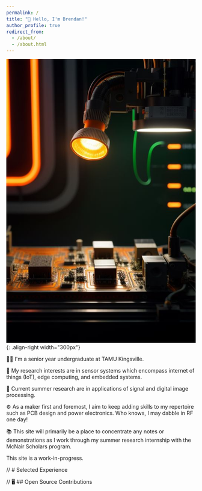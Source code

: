 ```yaml
---
permalink: /
title: "👋 Hello, I'm Brendan!"
author_profile: true
redirect_from: 
  - /about/
  - /about.html
---
```


![Illustration of circuit board in a workshop](/images/orange_pcb.jpg){: .align-right width="300px"}

👨‍💻 I'm a senior year undergraduate at TAMU Kingsville.

🔬 My research interests are in sensor systems which encompass internet of things (IoT), edge computing, and embedded systems.

📡 Current summer research are in applications of signal and digital image processing.

⚙️ As a maker first and foremost, I aim to keep adding skills to my repertoire such as PCB design and power electronics. Who knows, I may dabble in RF one day!

📚 This site will primarily be a place to concentrate any notes or demonstrations as I work through my summer research internship with the McNair Scholars program.

This site is a work-in-progress.

// # Selected Experience

// 🖥️ ## Open Source Contributions